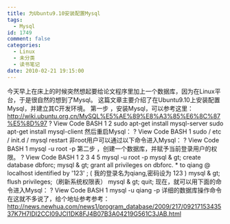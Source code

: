 ```yaml
---
title: 为Ubuntu9.10安装配置Mysql
tags:
  - Mysql
id: 1749
comment: false
categories:
  - Linux
  - 未分类
  - 读书笔记
date: 2010-02-21 19:15:00
---
```


今天早上在床上的时候突然想起要给论文程序里加上一个数据库，因为在Linux平台，于是很自然的想到了Mysql。
这篇文章主要介绍了在Ubuntu9.10上安装配置Mysql，并建立其C开发环境。
第一步
，安装Mysql，可以参考这里：
http://wiki.ubuntu.org.cn/MySQL%E5%AE%89%E8%A3%85%E6%8C%87%E5%8D%97
?
View Code
BASH
1
2
sudo
apt-get
install
mysql-server
sudo
apt-get
install
mysql-client
然后重启Mysql：
?
View Code
BASH
1
sudo
/
etc
/
init.d
/
mysql restart
非root用户可以通过以下命令进入Mysql：
?
View Code
BASH
1
mysql
-u
root
-p
第二步
，创建一个数据库，并赋予当前登录用户的权限。
?
View Code
BASH
1
2
3
4
5
mysql
-u
root
-p
mysql
&
gt; create database dbforc;
mysql
&
gt; grant all privileges on dbforc.
*
to qiang
@
localhost identified by
'123'
;
(
我的登录名为qiang,密码设为
123
)
mysql
&
gt; flush privileges;（刷新系统权限表）
mysql
&
gt; quit;
现在，就可以用下面的命令进入Mysql：
?
View Code
BASH
1
mysql
-u
qiang
-p
详细的数据库操作命令在这就不多说了，给个地址参考参考：
http://news.newhua.com/news1/program_database/2009/217/0921715343537K7H7IDI2CCI09JCI1DK8FJ4B07B3A04219G561C3JAB.html